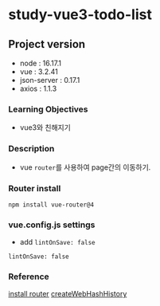 # study-vue3-todo-list

## Project version

- node : 16.17.1
- vue : 3.2.41
- json-server : 0.17.1
- axios : 1.1.3

### Learning Objectives

- vue3와 친해지기

### Description

- vue `router`를 사용하여 page간의 이동하기.

### Router install

```
npm install vue-router@4
```

### vue.config.js settings

- add `lintOnSave: false`
```
lintOnSave: false
```

### Reference
[install router](https://router.vuejs.org/installation.html#direct-download-cdn)
[createWebHashHistory](https://router.vuejs.org/api/#createwebhashhistory)